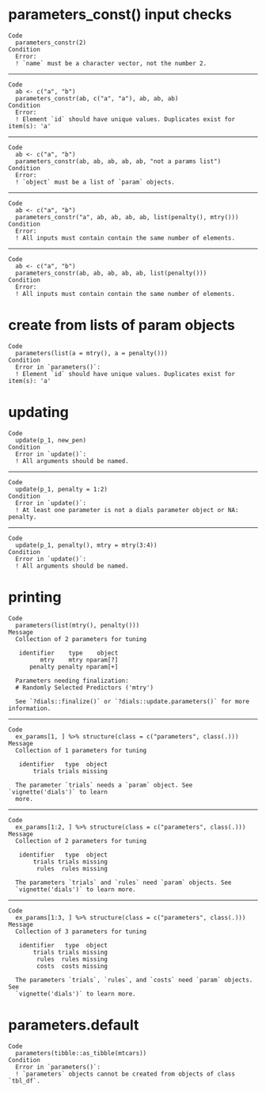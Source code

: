 # parameters_const() input checks

    Code
      parameters_constr(2)
    Condition
      Error:
      ! `name` must be a character vector, not the number 2.

---

    Code
      ab <- c("a", "b")
      parameters_constr(ab, c("a", "a"), ab, ab, ab)
    Condition
      Error:
      ! Element `id` should have unique values. Duplicates exist for item(s): 'a'

---

    Code
      ab <- c("a", "b")
      parameters_constr(ab, ab, ab, ab, ab, "not a params list")
    Condition
      Error:
      ! `object` must be a list of `param` objects.

---

    Code
      ab <- c("a", "b")
      parameters_constr("a", ab, ab, ab, ab, list(penalty(), mtry()))
    Condition
      Error:
      ! All inputs must contain contain the same number of elements.

---

    Code
      ab <- c("a", "b")
      parameters_constr(ab, ab, ab, ab, ab, list(penalty()))
    Condition
      Error:
      ! All inputs must contain contain the same number of elements.

# create from lists of param objects

    Code
      parameters(list(a = mtry(), a = penalty()))
    Condition
      Error in `parameters()`:
      ! Element `id` should have unique values. Duplicates exist for item(s): 'a'

# updating

    Code
      update(p_1, new_pen)
    Condition
      Error in `update()`:
      ! All arguments should be named.

---

    Code
      update(p_1, penalty = 1:2)
    Condition
      Error in `update()`:
      ! At least one parameter is not a dials parameter object or NA: penalty.

---

    Code
      update(p_1, penalty(), mtry = mtry(3:4))
    Condition
      Error in `update()`:
      ! All arguments should be named.

# printing

    Code
      parameters(list(mtry(), penalty()))
    Message
      Collection of 2 parameters for tuning
      
       identifier    type    object
             mtry    mtry nparam[?]
          penalty penalty nparam[+]
      
      Parameters needing finalization:
      # Randomly Selected Predictors ('mtry')
      
      See `?dials::finalize()` or `?dials::update.parameters()` for more information.

---

    Code
      ex_params[1, ] %>% structure(class = c("parameters", class(.)))
    Message
      Collection of 1 parameters for tuning
      
       identifier   type  object
           trials trials missing
      
      The parameter `trials` needs a `param` object. See `vignette('dials')` to learn
      more.

---

    Code
      ex_params[1:2, ] %>% structure(class = c("parameters", class(.)))
    Message
      Collection of 2 parameters for tuning
      
       identifier   type  object
           trials trials missing
            rules  rules missing
      
      The parameters `trials` and `rules` need `param` objects. See
      `vignette('dials')` to learn more.

---

    Code
      ex_params[1:3, ] %>% structure(class = c("parameters", class(.)))
    Message
      Collection of 3 parameters for tuning
      
       identifier   type  object
           trials trials missing
            rules  rules missing
            costs  costs missing
      
      The parameters `trials`, `rules`, and `costs` need `param` objects. See
      `vignette('dials')` to learn more.

# parameters.default

    Code
      parameters(tibble::as_tibble(mtcars))
    Condition
      Error in `parameters()`:
      ! `parameters` objects cannot be created from objects of class `tbl_df`.

